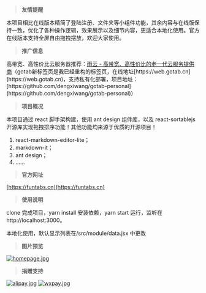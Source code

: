 > **友情提醒**

本项目相比在线版本精简了登陆注册、文件夹等小组件功能，其余内容与在线版保持一致，优化了各种操作逻辑，效果展示以及细节内容，更适合本地化使用。官方在线版本支持全屏自由拖拽摆放，欢迎大家使用。

> **推广信息**

高带宽、高性价比云服务器推荐：[雨云 - 高带宽、高性价比的老一代云服务提供商](https://www.rainyun.com/gotab_)（gotab新标签页是我已经重构的标签页，在线地址[https://web.gotab.cn](https://web.gotab.cn)，支持私有化部署，项目地址：[https://github.com/dengxiwang/gotab-personal](https://github.com/dengxiwang/gotab-personal)）

> **项目概况**

本项目通过 react 脚手架构建，使用 ant design 组件库，以及 react-sortablejs 开源库实现拖拽排序功能！其他功能均来源于优质的开源项目！

1. react-markdown-editor-lite；
2. markdown-it；
3. ant design；
4. ……

> **官方网址**

[https://funtabs.cn](https://funtabs.cn)

> **使用说明**

clone 完成项目，yarn install 安装依赖，yarn start 运行，监听在 http://localhost:3000。

本地化使用，默认显示列表在/src/module/data.jsx 中更改

> **图片预览**

[![homepage.jpg](https://i.postimg.cc/6qHrMvnD/homepage.jpg)](https://postimg.cc/8f6f5syH)

> **捐赠支持**

[![alipay.jpg](https://i.postimg.cc/66GM99Cw/alipay.jpg)](https://postimg.cc/ThfV0vkH)
[![wxpay.jpg](https://i.postimg.cc/vT9hXzGD/wxpay.jpg)](https://postimg.cc/rRV5w50L)
